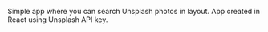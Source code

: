 Simple app where you can search Unsplash photos in layout. App created in React using Unsplash API key.
